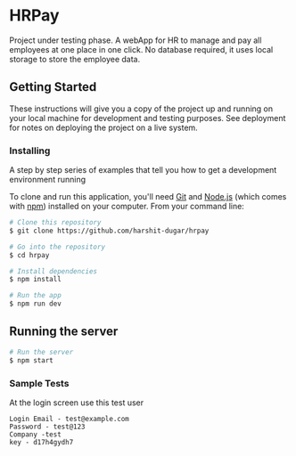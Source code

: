 # HRPay

Project under testing phase.
A webApp for HR to manage and pay all employees at one place in one click. No database required, it uses local storage to store the employee data.

## Getting Started

These instructions will give you a copy of the project up and running on
your local machine for development and testing purposes. See deployment
for notes on deploying the project on a live system.


### Installing

A step by step series of examples that tell you how to get a development environment running

To clone and run this application, you'll need [Git](https://git-scm.com) and [Node.js](https://nodejs.org/en/download/) (which comes with [npm](http://npmjs.com)) installed on your computer. From your command line:

```bash
# Clone this repository
$ git clone https://github.com/harshit-dugar/hrpay

# Go into the repository
$ cd hrpay

# Install dependencies
$ npm install

# Run the app
$ npm run dev
```


## Running the server

```bash
# Run the server
$ npm start
```

### Sample Tests

At the login screen use this test user

    Login Email - test@example.com
    Password - test@123
    Company -test
    key - d17h4gydh7

